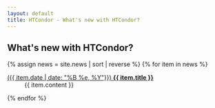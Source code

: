 ```yaml
---
layout: default
title: HTCondor - What's new with HTCondor?
---
```


<h2>What's new with HTCondor?</h2>

{% assign news = site.news | sort | reverse %}
{% for item in news %}
<!-- News item -->
<dl>
<dt><a href="{{ item.url | relative_url }}">({{ item.date | date: "%B %e, %Y"}}) <strong>{{ item.title }}</strong></a></dt>
<dd>{{ item.content }}</dd>
</dl>

{% endfor %}